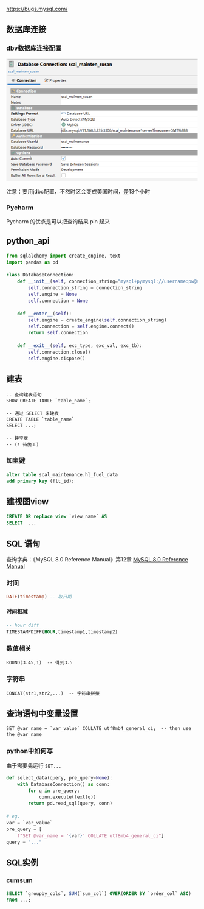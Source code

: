https://bugs.mysql.com/
## 数据库连接
### dbv数据库连接配置

![](_assets/image-20211029095450750.png)

注意：要用jdbc配置，不然时区会变成美国时间，差13个小时

### Pycharm
Pycharm 的优点是可以把查询结果 pin 起来

## python_api
```python
from sqlalchemy import create_engine, text
import pandas as pd

class DatabaseConnection:
    def __init__(self, connection_string="mysql+pymysql://username:pw@address:port/database"):
        self.connection_string = connection_string
        self.engine = None
        self.connection = None

    def __enter__(self):
        self.engine = create_engine(self.connection_string)
        self.connection = self.engine.connect()
        return self.connection

    def __exit__(self, exc_type, exc_val, exc_tb):
        self.connection.close()
        self.engine.dispose()
```

## 建表

```mysql
-- 查询建表语句
SHOW CREATE TABLE `table_name`;

-- 通过 SELECT 来建表
CREATE TABLE `table_name`
SELECT ...;

-- 建空表
-- (! 待施工)

```

### 加主键

```sql
alter table scal_maintenance.hl_fuel_data
add primary key (flt_id);
```

## 建视图view

```sql
CREATE OR replace view `view_name` AS
SELECT  ...
```

## SQL 语句
查询字典：《MySQL 8.0 Reference Manual》第12章 [MySQL 8.0 Reference Manual](MySQL%208.0%20Reference%20Manual.pdf)

### 时间
```sql
DATE(timestamp) -- 取日期
```

#### 时间相减

```sql
-- hour diff
TIMESTAMPDIFF(HOUR,timestamp1,timestamp2)
```

### 数值相关

```mysql
ROUND(3.45,1)  -- 得到3.5
```

### 字符串

```mysql
CONCAT(str1,str2,...)  -- 字符串拼接
```


## 查询语句中变量设置

```mysql
SET @var_name = `var_value` COLLATE utf8mb4_general_ci;  -- then use the @var_name
```
### python中如何写
由于需要先运行 `SET...`

```python
def select_data(query, pre_query=None):
    with DatabaseConnection() as conn:
        for q in pre_query:
            conn.execute(text(q))
        return pd.read_sql(query, conn)

# eg.
var = `var_value`
pre_query = [
    f"SET @var_name = '{var}' COLLATE utf8mb4_general_ci"]
query = "..."
```

## SQL实例
### cumsum
```sql
SELECT `groupby_cols`, SUM(`sum_col`) OVER(ORDER BY `order_col` ASC)
FROM ...;
```
